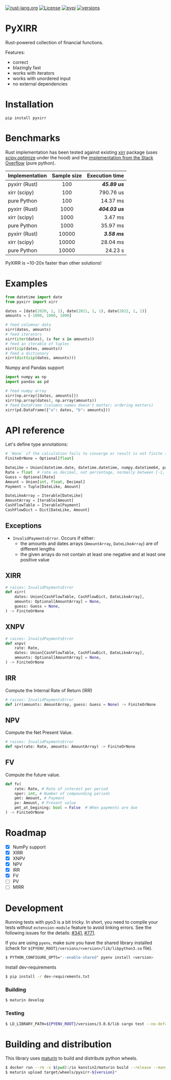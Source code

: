 [![rust-lang.org](https://img.shields.io/badge/Made%20with-Rust-red)](https://www.rust-lang.org/)
[![License](https://img.shields.io/github/license/Anexen/pyxirr.svg)](https://github.com/Anexen/pyxirr/blob/master/LICENSE)
[![pypi](https://img.shields.io/pypi/v/pyxirr.svg)](https://pypi.org/project/pyxirr/)
[![versions](https://img.shields.io/pypi/pyversions/pyxirr.svg)](https://pypi.org/project/pyxirr/)

# PyXIRR

Rust-powered collection of financial functions.

Features:

- correct
- blazingly fast
- works with iterators
- works with unordered input
- no external dependencies

# Installation

```
pip install pyxirr
```

# Benchmarks

Rust implementation has been tested against existing [xirr](https://pypi.org/project/xirr/) package
(uses [scipy.optimize](https://docs.scipy.org/doc/scipy/reference/generated/scipy.optimize.newton.html) under the hood)
and the [implementation from the Stack Overflow](https://stackoverflow.com/a/11503492) (pure python).

| Implementation | Sample size |  Execution time |
| -------------- | :---------: | --------------: |
| pyxirr (Rust)  |     100     |  **_45.89 us_** |
| xirr (scipy)   |     100     |       790.76 us |
| pure Python    |     100     |        14.37 ms |
| pyxirr (Rust)  |    1000     | **_404.03 us_** |
| xirr (scipy)   |    1000     |         3.47 ms |
| pure Python    |    1000     |        35.97 ms |
| pyxirr (Rust)  |    10000    |   **_3.58 ms_** |
| xirr (scipy)   |    10000    |        28.04 ms |
| pure Python    |    10000    |         24.23 s |

PyXIRR is ~10-20x faster than other solutions!

# Examples

```python
from datetime import date
from pyxirr import xirr

dates = [date(2020, 1, 1), date(2021, 1, 1), date(2022, 1, 1)]
amounts = [-1000, 1000, 1000]

# feed columnar data
xirr(dates, amounts)
# feed iterators
xirr(iter(dates), (x for x in amounts))
# feed an iterable of tuples
xirr(zip(dates, amounts))
# feed a dictionary
xirr(dict(zip(dates, amounts)))
```

Numpy and Pandas support

```python
import numpy as np
import pandas as pd

# feed numpy array
xirr(np.array([dates, amounts]))
xirr(np.array(dates), np.array(amounts))
# feed DataFrame (columns names doesn't matter; ordering matters)
xirr(pd.DataFrame({"a": dates, "b": amounts}))
```

# API reference

Let's define type annotations:

```python
# `None` if the calculation fails to converge or result is not finite (`inf` or `nan`)
FiniteOrNone = Optional[float]

DateLike = Union[datetime.date, datetime.datetime, numpy.datetime64, pandas.Timestamp]
Rate = float  # rate as decimal, not percentage, normally between [-1, 1]
Guess = Optional[Rate]
Amount = Union[int, float, Decimal]
Payment = Tuple[DateLike, Amount]

DateLikeArray = Iterable[DateLike]
AmountArray = Iterable[Amount]
CashFlowTable = Iterable[Payment]
CashFlowDict = Dict[DateLike, Amount]
```

## Exceptions

- `InvalidPaymentsError`. Occurs if either:
  - the amounts and dates arrays (`AmountArray`, `DateLikeArray`) are of different lengths
  - the given arrays do not contain at least one negative and at least one positive value

## XIRR

```python
# raises: InvalidPaymentsError
def xirr(
    dates: Union[CashFlowTable, CashFlowDict, DateLikeArray],
    amounts: Optional[AmountArray] = None,
    guess: Guess = None,
) -> FiniteOrNone
```

## XNPV

```python
# raises: InvalidPaymentsError
def xnpv(
    rate: Rate,
    dates: Union[CashFlowTable, CashFlowDict, DateLikeArray],
    amounts: Optional[AmountArray] = None,
) -> FiniteOrNone
```

## IRR

Compute the Internal Rate of Return (IRR)

```python
# raises: InvalidPaymentsError
def irr(amounts: AmountArray, guess: Guess = None) -> FiniteOrNone
```

## NPV

Compute the Net Present Value.

```python
# raises: InvalidPaymentsError
def npv(rate: Rate, amounts: AmountArray) -> FiniteOrNone
```

## FV

Compute the future value.

```python
def fv(
    rate: Rate, # Rate of interest per period
    nper: int, # Number of compounding periods
    pmt: Amount, # Payment
    pv: Amount, # Present value
    pmt_at_begining: bool = False  # When payments are due
) -> FiniteOrNone
```

# Roadmap

- [x] NumPy support
- [x] XIRR
- [x] XNPV
- [x] NPV
- [x] IRR
- [x] FV
- [ ] PV
- [ ] MIRR

# Development

Running tests with pyo3 is a bit tricky. In short, you need to compile your tests without `extension-module` feature to avoid linking errors.
See the following issues for the details: [#341](https://github.com/PyO3/pyo3/issues/341), [#771](https://github.com/PyO3/pyo3/issues/771).

If you are using `pyenv`, make sure you have the shared library installed (check for `${PYENV_ROOT}/versions/<version>/lib/libpython3.so` file).

```bash
$ PYTHON_CONFIGURE_OPTS="--enable-shared" pyenv install <version>
````

Install dev-requirements

```bash
$ pip install -r dev-requirements.txt
```

### Building

```bash
$ maturin develop
```

### Testing

```bash
$ LD_LIBRARY_PATH=${PYENV_ROOT}/versions/3.8.6/lib cargo test --no-default-features
```

# Building and distribution

This library uses [maturin](https://github.com/PyO3/maturin) to build and distribute python wheels.

```bash
$ docker run --rm -v $(pwd):/io konstin2/maturin build --release --manylinux 2010 --strip
$ maturin upload target/wheels/pyxirr-${version}*
```
